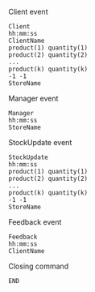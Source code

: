 Client event
```
Client
hh:mm:ss
ClientName
product(1) quantity(1)
product(2) quantity(2)
...
product(k) quantity(k)
-1 -1
StoreName
```

Manager event
```
Manager
hh:mm:ss
StoreName
```

StockUpdate event
```
StockUpdate
hh:mm:ss
product(1) quantity(1)
product(2) quantity(2)
...
product(k) quantity(k)
-1 -1
StoreName
```

Feedback event
```
Feedback
hh:mm:ss
ClientName
```

Closing command
```
END
```